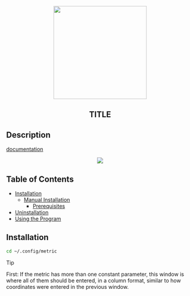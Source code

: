 <!-- Insertar imagen -->

<p align="center">
  <img src="support_files/images/logo/logo.png"  width="250">
</p>

<!-- Insetar titulo -->

<h2 align="center"> TITLE </h2>


## Description 

<!-- anexar enlase -->
[documentation](support_files/EN.md) 


<!-- Insertar gif -->

<p align="center">
  <img src="support_files/metric3_gif.gif">
</p>



<!-- Insert table -->

## Table of Contents

- [Installation](#installation)
    - [Manual Installation](#manual-installation)
        - [Prerequisites](#prerequisites)
- [Uninstallation](#uninstallation)
- [Using the Program](#using-the-program)


## Installation

<!-- Insert comand line -->

```zsh
cd ~/.config/metric
```

<!-- Insert tip line -->
<!-- >[!IMPORTANT] --> 

>[!TIP]
>First: If the metric has more than one constant parameter, 
>this window is where all of them should be entered, in a column format, 
>similar to how coordinates were entered in the previous window.



